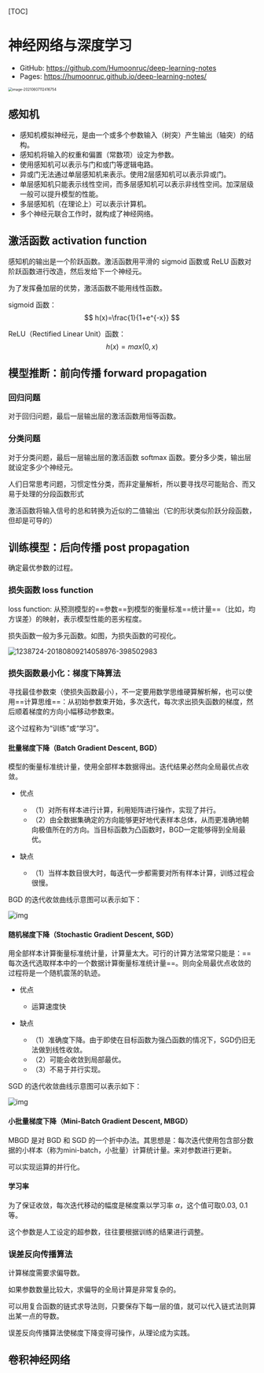 

[TOC]
# 神经网络与深度学习



- GitHub: https://github.com/Humoonruc/deep-learning-notes
- Pages: https://humoonruc.github.io/deep-learning-notes/

<img src="http://humoon-image-hosting-service.oss-cn-beijing.aliyuncs.com/img/typora/JavaScript/image-20210607112416754.png" alt="image-20210607112416754" style="zoom:50%;" />



## 感知机

- 感知机模拟神经元，是由一个或多个参数输入（树突）产生输出（轴突）的结构。
- 感知机将输入的权重和偏置（常数项）设定为参数。
- 使用感知机可以表示与门和或门等逻辑电路。
- 异或门无法通过单层感知机来表示。使用2层感知机可以表示异或门。
- 单层感知机只能表示线性空间，而多层感知机可以表示非线性空间。加深层级一般可以提升模型的性能。
- 多层感知机（在理论上）可以表示计算机。
- 多个神经元联合工作时，就构成了神经网络。



## 激活函数 activation function

感知机的输出是一个阶跃函数。激活函数用平滑的 sigmoid 函数或 ReLU 函数对阶跃函数进行改造，然后发给下一个神经元。

为了发挥叠加层的优势，激活函数不能用线性函数。

sigmoid 函数：
$$
h(x)=\frac{1}{1+e^{-x}}
$$

ReLU（Rectified Linear Unit）函数：
$$
h(x) = max(0, x)
$$



## 模型推断：前向传播 forward propagation

### 回归问题

对于回归问题，最后一层输出层的激活函数用恒等函数。

### 分类问题

对于分类问题，最后一层输出层的激活函数 softmax 函数。要分多少类，输出层就设定多少个神经元。

人们日常思考问题，习惯定性分类，而非定量解析，所以要寻找尽可能贴合、而又易于处理的分段函数形式

激活函数将输入信号的总和转换为近似的二值输出（它的形状类似阶跃分段函数，但却是可导的）



## 训练模型：后向传播 post propagation

确定最优参数的过程。

### 损失函数 loss function

loss function: 从预测模型的==参数==到模型的衡量标准==统计量==（比如，均方误差）的映射，表示模型性能的恶劣程度。

损失函数一般为多元函数。如图，为损失函数的可视化。

![1238724-20180809214058976-398502983](http://humoon-image-hosting-service.oss-cn-beijing.aliyuncs.com/img/typora/JavaScript/1238724-20180809214058976-398502983.jpg)

### 损失函数最小化：梯度下降算法

寻找最佳参数束（使损失函数最小），不一定要用数学思维硬算解析解，也可以使用==计算思维==：从初始参数束开始，多次迭代，每次求出损失函数的梯度，然后顺着梯度的方向小幅移动参数束。

这个过程称为“训练”或“学习”。

#### 批量梯度下降（Batch Gradient Descent, BGD）

模型的衡量标准统计量，使用全部样本数据得出。迭代结果必然向全局最优点收敛。

- 优点
  - （1）对所有样本进行计算，利用矩阵进行操作，实现了并行。
  - （2）由全数据集确定的方向能够更好地代表样本总体，从而更准确地朝向极值所在的方向。当目标函数为凸函数时，BGD一定能够得到全局最优。

- 缺点
  - （1）当样本数目很大时，每迭代一步都需要对所有样本计算，训练过程会很慢。

BGD 的迭代收敛曲线示意图可以表示如下：

![img](http://humoon-image-hosting-service.oss-cn-beijing.aliyuncs.com/img/typora/JavaScript/1238724-20180810105804742-740866130.jpg)

#### 随机梯度下降（Stochastic Gradient Descent, SGD）

用全部样本计算衡量标准统计量，计算量太大。可行的计算方法常常只能是：==每次迭代选取样本中的一个数据计算衡量标准统计量==。则向全局最优点收敛的过程将是一个随机震荡的轨迹。

- 优点
  - 运算速度快

- 缺点
  - （1）准确度下降。由于即使在目标函数为强凸函数的情况下，SGD仍旧无法做到线性收敛。
  - （2）可能会收敛到局部最优。
  - （3）不易于并行实现。

SGD 的迭代收敛曲线示意图可以表示如下：

![img](http://humoon-image-hosting-service.oss-cn-beijing.aliyuncs.com/img/typora/JavaScript/1238724-20180810113116872-1679884285.jpg)

#### 小批量梯度下降（Mini-Batch Gradient Descent, MBGD）

MBGD 是对 BGD 和 SGD 的一个折中办法。其思想是：每次迭代使用包含部分数据的小样本（称为mini-batch，小批量）计算统计量。来对参数进行更新。

可以实现运算的并行化。

#### 学习率

为了保证收敛，每次迭代移动的幅度是梯度乘以学习率 $\alpha$，这个值可取0.03, 0.1等。

这个参数是人工设定的超参数，往往要根据训练的结果进行调整。

### 误差反向传播算法

计算梯度需要求偏导数。

如果参数数量比较大，求偏导的全局计算是非常复杂的。

可以用复合函数的链式求导法则，只要保存下每一层的值，就可以代入链式法则算出某一点的导数。

误差反向传播算法使梯度下降变得可操作，从理论成为实践。





## 卷积神经网络

